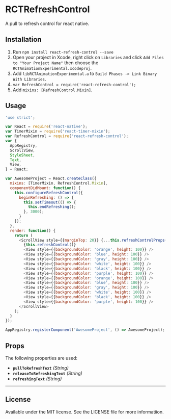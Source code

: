 # RCTRefreshControl

A pull to refresh control for react native.

## Installation

1. Run `npm install react-refresh-control --save`
2. Open your project in Xcode, right click on `Libraries` and click `Add Files to "Your Project Name"` then choose the `RCTAnimationExperimental.xcodeproj`.
3. Add `libRCTAnimationExperimental.a` to `Build Phases -> Link Binary With Libraries`.
3. `var RefreshControl = require('react-refresh-control');`
4. Add `mixins: [RefreshControl.Mixin]`.

## Usage

```javascript
'use strict';

var React = require('react-native');
var TimerMixin = require('react-timer-mixin');
var RefreshControl = require('react-refresh-control');
var {
  AppRegistry,
  ScrollView,
  StyleSheet,
  Text,
  View,
} = React;

var AwesomeProject = React.createClass({
  mixins: [TimerMixin, RefreshControl.Mixin],
  componentDidMount: function() {
    this.configureRefreshControl({
      beginRefreshing: () => {
        this.setTimeout(() => {
          this.endRefreshing();
        }, 3000);
      }
    });
  },
  render: function() {
    return (
      <ScrollView style={{marginTop: 20}} {...this.refreshControlProps()}>
        {this.refreshControl()}
        <View style={{backgroundColor: 'orange', height: 100}} />
        <View style={{backgroundColor: 'blue', height: 100}} />
        <View style={{backgroundColor: 'gray', height: 100}} />
        <View style={{backgroundColor: 'white', height: 100}} />
        <View style={{backgroundColor: 'black', height: 100}} />
        <View style={{backgroundColor: 'purple', height: 100}} />
        <View style={{backgroundColor: 'orange', height: 100}} />
        <View style={{backgroundColor: 'blue', height: 100}} />
        <View style={{backgroundColor: 'gray', height: 100}} />
        <View style={{backgroundColor: 'white', height: 100}} />
        <View style={{backgroundColor: 'black', height: 100}} />
        <View style={{backgroundColor: 'purple', height: 100}} />
      </ScrollView>
    );
  }
});

AppRegistry.registerComponent('AwesomeProject', () => AwesomeProject);
```

## Props

The following properties are used:

- **`pullToRefreshText`** _(String)_
- **`releaseToRefreshingText`** _(String)_
- **`refreshingText`** _(String)_

---

## License

Available under the MIT license. See the LICENSE file for more informatiion.
